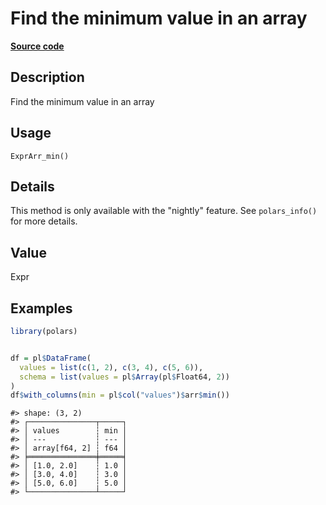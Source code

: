 

# Find the minimum value in an array

[**Source code**](https://github.com/pola-rs/r-polars/tree/97c09bc0a6fc3d166744dbddd037b49e8d8fc6c2/R/expr__array.R#L47)

## Description

Find the minimum value in an array

## Usage

<pre><code class='language-R'>ExprArr_min()
</code></pre>

## Details

This method is only available with the "nightly" feature. See
<code>polars_info()</code> for more details.

## Value

Expr

## Examples

``` r
library(polars)


df = pl$DataFrame(
  values = list(c(1, 2), c(3, 4), c(5, 6)),
  schema = list(values = pl$Array(pl$Float64, 2))
)
df$with_columns(min = pl$col("values")$arr$min())
```

    #> shape: (3, 2)
    #> ┌───────────────┬─────┐
    #> │ values        ┆ min │
    #> │ ---           ┆ --- │
    #> │ array[f64, 2] ┆ f64 │
    #> ╞═══════════════╪═════╡
    #> │ [1.0, 2.0]    ┆ 1.0 │
    #> │ [3.0, 4.0]    ┆ 3.0 │
    #> │ [5.0, 6.0]    ┆ 5.0 │
    #> └───────────────┴─────┘
